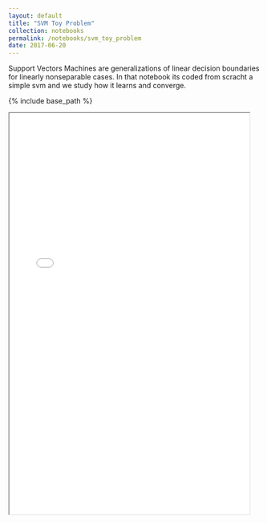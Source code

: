 ```yaml
---
layout: default
title: "SVM Toy Problem"
collection: notebooks
permalink: /notebooks/svm_toy_problem
date: 2017-06-20
---
```


Support Vectors Machines are generalizations of linear decision boundaries for linearly nonseparable cases. 
In that notebook its coded from scracht a simple svm and we study how it learns and converge.


{% include base_path %}

<iframe src="{{ base_path }}/files/notebooks_html/Report-ToyProblem-SVM.html" width="95%" height="800" align="middle"></iframe>
